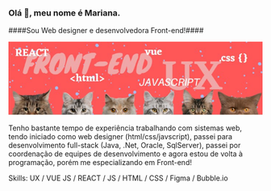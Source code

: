 ### Olá 👋, meu nome é Mariana.
####Sou Web designer e desenvolvedora Front-end!####

![I am Front-end developer and Web designer](https://github.com/mscaliza/mscaliza/blob/main/github-capa.jpg)

Tenho bastante tempo de experiência trabalhando com sistemas web, tendo iniciado como web designer (html/css/javscript), passei para desenvolvimento full-stack (Java, .Net, Oracle, SqlServer), passei por coordenação de equipes de desenvolvimento e agora estou de volta à programação, porém me especializando em Front-end!

Skills: UX / VUE JS / REACT / JS / HTML / CSS / Figma / Bubble.io

